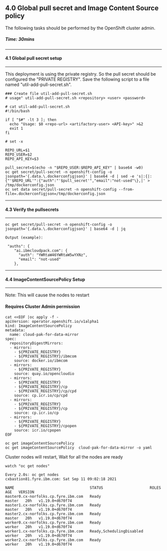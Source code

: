 
## 4.0 Global pull secret and Image Content Source policy
The following tasks should be performed by the OpenShift cluster admin.
##### Time: 30mins

***
#### 4.1 Global pull secret setup
***


This deployment is using the private registry. So the pull secret should be configured the "PRIVATE REGISTRY". Save the following script to a file named "util-add-pull-secret.sh". 
```
### Create file util-add-pull-secret.sh
# usage" util-add-pull-secret.sh <repository> <user> <password>

# cat util-add-pull-secret.sh
#!/bin/bash

if [ "$#" -lt 3 ]; then
  echo "Usage: $0 <repo-url> <artifactory-user> <API-key>" >&2
  exit 1
fi

# set -x

REPO_URL=$1
REPO_USER=$2
REPO_API_KEY=$3

pull_secret=$(echo -n "$REPO_USER:$REPO_API_KEY" | base64 -w0)
oc get secret/pull-secret -n openshift-config -o jsonpath='{.data.\.dockerconfigjson}' | base64 -d | sed -e 's|:{|:{"'$REPO_URL'":{"auth":"'$pull_secret'","email":"not-used"\},|' > /tmp/dockerconfig.json
oc set data secret/pull-secret -n openshift-config --from-file=.dockerconfigjson=/tmp/dockerconfig.json
```

***
#### 4.3 Verify the pullsecrets
***
```
oc get secret/pull-secret -n openshift-config -o jsonpath='{.data.\.dockerconfigjson}' | base64 -d | jq

Output (example):

 "auths": {
    "ai.ibmcloudpack.com": {
      "auth": "YWRtaW46YWRtaW5wYXNz",
      "email": "not-used"
    },
```


***
#### 4.4 ImageContentSourcePolicy Setup
***
Note: This will cause the nodes to restart
#### Requires Cluster Admin permission

```
cat <<EOF |oc apply -f -
apiVersion: operator.openshift.io/v1alpha1
kind: ImageContentSourcePolicy
metadata:
  name: cloud-pak-for-data-mirror
spec:
  repositoryDigestMirrors:
  - mirrors:
    - ${PRIVATE_REGISTRY}
    - ${PRIVATE_REGISTRY}/ibmcom
    source: docker.io/ibmcom
  - mirrors:
    - ${PRIVATE_REGISTRY}
    source: quay.io/opencloudio
  - mirrors:
    - ${PRIVATE_REGISTRY}
    - ${PRIVATE_REGISTRY}/cp
    - ${PRIVATE_REGISTRY}/cp/cpd
    source: cp.icr.io/cp/cpd
  - mirrors:
    - ${PRIVATE_REGISTRY}
    - ${PRIVATE_REGISTRY}/cp
    source: cp.icr.io/cp
  - mirrors:
    - ${PRIVATE_REGISTRY}
    - ${PRIVATE_REGISTRY}/cpopen
    source: icr.io/cpopen
EOF

oc get imageContentSourcePolicy
oc get imageContentSourcePolicy  cloud-pak-for-data-mirror -o yaml
```

Cluster nodes will restart, Wait for all the nodes are ready

```
watch "oc get nodes"

Every 2.0s: oc get nodes                                                                                                                              cxbastion81.fyre.ibm.com: Sat Sep 11 09:02:18 2021

NAME                                  STATUS                     ROLES    AGE   VERSION
master0.cx-norfolks.cp.fyre.ibm.com   Ready                      master   20h   v1.19.0+d670f74
master1.cx-norfolks.cp.fyre.ibm.com   Ready                      master   20h   v1.19.0+d670f74
master2.cx-norfolks.cp.fyre.ibm.com   Ready                      master   20h   v1.19.0+d670f74
worker0.cx-norfolks.cp.fyre.ibm.com   Ready                      worker   20h   v1.19.0+d670f74
worker1.cx-norfolks.cp.fyre.ibm.com   Ready,SchedulingDisabled   worker   20h   v1.19.0+d670f74
worker2.cx-norfolks.cp.fyre.ibm.com   Ready                      worker   20h   v1.19.0+d670f74
```

  
